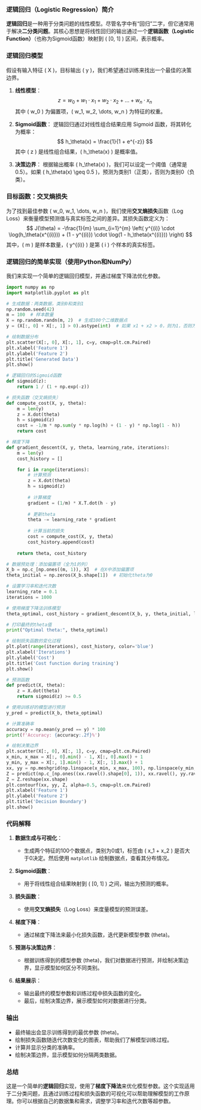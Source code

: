 ### 逻辑回归（Logistic Regression）简介

**逻辑回归**是一种用于分类问题的线性模型。尽管名字中有“回归”二字，但它通常用于解决**二分类问题**。其核心思想是将线性回归的输出通过一个**逻辑函数（Logistic Function）**（也称为Sigmoid函数）映射到 \( [0, 1] \) 区间，表示概率。

### 逻辑回归模型

假设有输入特征 \( X \)，目标输出 \( y \)，我们希望通过训练来找出一个最佳的决策边界。

1. **线性模型**：
$$
z = w_0 + w_1 \cdot x_1 + w_2 \cdot x_2 + \dots + w_n \cdot x_n
$$
其中 \( w_0 \) 为偏置项，\( w_1, w_2, \dots, w_n \) 为特征的权重。

2. **Sigmoid函数**：
逻辑回归通过对线性组合结果应用 Sigmoid 函数，将其转化为概率：
$$
h_\theta(x) = \frac{1}{1 + e^{-z}}
$$
其中 \( z \) 是线性组合结果，\( h_\theta(x) \) 是概率值。

3. **决策边界**：
根据输出概率 \( h_\theta(x) \)，我们可以设定一个阈值（通常是0.5）。如果 \( h_\theta(x) \geq 0.5 \)，预测为类别1（正类），否则为类别0（负类）。

### 目标函数：交叉熵损失

为了找到最佳参数 \( w_0, w_1, \dots, w_n \)，我们使用**交叉熵损失**函数（Log Loss）来衡量模型预测值与真实标签之间的差异。其损失函数定义为：
$$
J(\theta) = -\frac{1}{m} \sum_{i=1}^{m} \left( y^{(i)} \cdot \log(h_\theta(x^{(i)})) + (1 - y^{(i)}) \cdot \log(1 - h_\theta(x^{(i)})) \right)
$$
其中，\( m \) 是样本数量，\( y^{(i)} \) 是第 \( i \) 个样本的真实标签。

### 逻辑回归的简单实现（使用Python和NumPy）

我们来实现一个简单的逻辑回归模型，并通过梯度下降法优化参数。

```python
import numpy as np
import matplotlib.pyplot as plt

# 生成数据：两类数据，类别0和类别1
np.random.seed(42)
m = 100  # 样本数量
X = np.random.randn(m, 2)  # 生成100个二维数据点
y = (X[:, 0] + X[:, 1] > 0).astype(int)  # 如果 x1 + x2 > 0，则为1，否则为0

# 绘制数据分布
plt.scatter(X[:, 0], X[:, 1], c=y, cmap=plt.cm.Paired)
plt.xlabel('Feature 1')
plt.ylabel('Feature 2')
plt.title('Generated Data')
plt.show()

# 逻辑回归的Sigmoid函数
def sigmoid(z):
    return 1 / (1 + np.exp(-z))

# 损失函数（交叉熵损失）
def compute_cost(X, y, theta):
    m = len(y)
    z = X.dot(theta)
    h = sigmoid(z)
    cost = -1/m * np.sum(y * np.log(h) + (1 - y) * np.log(1 - h))
    return cost

# 梯度下降
def gradient_descent(X, y, theta, learning_rate, iterations):
    m = len(y)
    cost_history = []

    for i in range(iterations):
        # 计算预测
        z = X.dot(theta)
        h = sigmoid(z)
        
        # 计算梯度
        gradient = (1/m) * X.T.dot(h - y)
        
        # 更新theta
        theta -= learning_rate * gradient
        
        # 计算当前的损失
        cost = compute_cost(X, y, theta)
        cost_history.append(cost)
    
    return theta, cost_history

# 数据预处理：添加偏置项（全为1的列）
X_b = np.c_[np.ones((m, 1)), X]  # 在X中添加偏置项
theta_initial = np.zeros(X_b.shape[1])  # 初始化theta为0

# 设置学习率和迭代次数
learning_rate = 0.1
iterations = 1000

# 使用梯度下降法训练模型
theta_optimal, cost_history = gradient_descent(X_b, y, theta_initial, learning_rate, iterations)

# 打印最终的theta值
print("Optimal theta:", theta_optimal)

# 绘制损失函数的变化过程
plt.plot(range(iterations), cost_history, color='blue')
plt.xlabel('Iterations')
plt.ylabel('Cost')
plt.title('Cost function during training')
plt.show()

# 预测函数
def predict(X, theta):
    z = X.dot(theta)
    return sigmoid(z) >= 0.5

# 使用训练好的模型进行预测
y_pred = predict(X_b, theta_optimal)

# 计算准确率
accuracy = np.mean(y_pred == y) * 100
print(f'Accuracy: {accuracy:.2f}%')

# 绘制决策边界
plt.scatter(X[:, 0], X[:, 1], c=y, cmap=plt.cm.Paired)
x_min, x_max = X[:, 0].min() - 1, X[:, 0].max() + 1
y_min, y_max = X[:, 1].min() - 1, X[:, 1].max() + 1
xx, yy = np.meshgrid(np.linspace(x_min, x_max, 100), np.linspace(y_min, y_max, 100))
Z = predict(np.c_[np.ones((xx.ravel().shape[0], 1)), xx.ravel(), yy.ravel()], theta_optimal)
Z = Z.reshape(xx.shape)
plt.contourf(xx, yy, Z, alpha=0.5, cmap=plt.cm.Paired)
plt.xlabel('Feature 1')
plt.ylabel('Feature 2')
plt.title('Decision Boundary')
plt.show()
```

### 代码解释

1. **数据生成与可视化**：
   - 生成两个特征的100个数据点，类别为0或1，标签由 \( x_1 + x_2 \) 是否大于0决定。然后使用 `matplotlib` 绘制数据点，查看其分布情况。

2. **Sigmoid函数**：
   - 用于将线性组合结果映射到 \( [0, 1] \) 之间，输出为预测的概率。

3. **损失函数**：
   - 使用**交叉熵损失**（Log Loss）来度量模型的预测误差。

4. **梯度下降**：
   - 通过梯度下降法来最小化损失函数，迭代更新模型参数 \(theta\)。

5. **预测与决策边界**：
   - 根据训练得到的模型参数 \(theta\)，我们对数据进行预测，并绘制决策边界，显示模型如何区分不同类别。

6. **结果展示**：
   - 输出最终的模型参数和训练过程中损失函数的变化。
   - 最后，绘制决策边界，展示模型如何对数据进行分类。

### 输出
- 最终输出会显示训练得到的最优参数 \(theta\)。
- 绘制损失函数随迭代次数变化的图表，帮助我们了解模型训练过程。
- 计算并显示分类的准确率。
- 绘制决策边界，显示模型如何分隔两类数据。

### 总结
这是一个简单的**逻辑回归**实现，使用了**梯度下降法**来优化模型参数。这个实现适用于二分类问题，且通过训练过程和损失函数的可视化可以帮助理解模型的工作原理。你可以根据自己的数据集和需求，调整学习率和迭代次数等超参数。